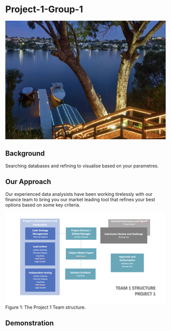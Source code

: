 # Project-1-Group-1

![Perth_waterfront](/Perth_waterfront.png)

## Background
Searching databases and refining to visualise based on your parametres.

## Our Approach
Our experienced data analysists have been working tirelessly with our finance team to bring you our market leading tool that refines your best options based on some key criteria.


![TeamStructure](/TEAM_1.png)
Figure 1: The Project 1 Team structure.


## Demonstration 